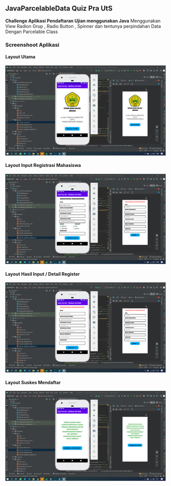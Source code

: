 # 

## JavaParcelableData Quiz Pra UtS 
**Challenge Aplikasi Pendaftaran Ujian menggunakan Java**
Menggunakan View Radion Grup , Radio Button , Spinner dan tentunya perpindahan Data Dengan Parcelable Class

### Screenshoot Aplikasi 
#### Layout Utama
![Screenshot](https://github.com/disebud/JavaParcelableData/blob/master/Screen%20Shoot/SS-1.PNG?raw=true)

#### Layout Input Registrasi Mahasiswa
![Screenshot](https://github.com/disebud/JavaParcelableData/blob/master/Screen%20Shoot/SS-2-RegistrasiFinal.PNG?raw=true)

#### Layout Hasil Input / Detail Register
![Screenshot](https://github.com/disebud/JavaParcelableData/blob/master/Screen%20Shoot/SS-3-RegistrasiDetail_Sukses.PNG?raw=true)

#### Layout Suskes Mendaftar
![Screenshot](https://github.com/disebud/JavaParcelableData/blob/master/Screen%20Shoot/SS-4-Penutup.PNG?raw=true)

